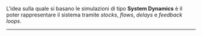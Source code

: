 L'idea sulla quale si basano le simulazioni di tipo **System Dynamics** è il poter rappresentare il sistema tramite _stocks_, _flows_, _delays_ e _feedback loops_.<br />

---------------------------------------------------------------